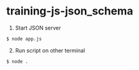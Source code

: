 # training-js-json_schema

1. Start JSON server

  ```bash
  $ node app.js
  ```

2. Run script on other terminal

  ```bash
  $ node .
  ```
